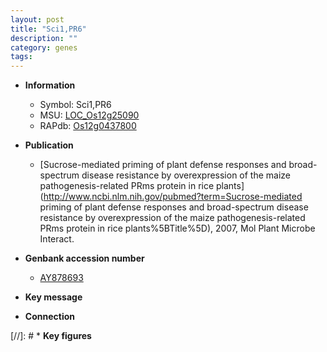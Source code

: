 ```yaml
---
layout: post
title: "Sci1,PR6"
description: ""
category: genes
tags: 
---
```


* **Information**  
    + Symbol: Sci1,PR6  
    + MSU: [LOC_Os12g25090](http://rice.uga.edu/cgi-bin/ORF_infopage.cgi?orf=LOC_Os12g25090)  
    + RAPdb: [Os12g0437800](http://rapdb.dna.affrc.go.jp/viewer/gbrowse_details/irgsp1?name=Os12g0437800)  

* **Publication**  
    + [Sucrose-mediated priming of plant defense responses and broad-spectrum disease resistance by overexpression of the maize pathogenesis-related PRms protein in rice plants](http://www.ncbi.nlm.nih.gov/pubmed?term=Sucrose-mediated priming of plant defense responses and broad-spectrum disease resistance by overexpression of the maize pathogenesis-related PRms protein in rice plants%5BTitle%5D), 2007, Mol Plant Microbe Interact.

* **Genbank accession number**  
    + [AY878693](http://www.ncbi.nlm.nih.gov/nuccore/AY878693)

* **Key message**  

* **Connection**  

[//]: # * **Key figures**  


